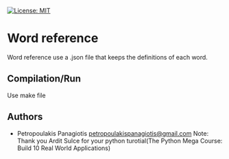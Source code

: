 [![License: MIT](https://img.shields.io/badge/License-MIT-yellow.svg)](https://opensource.org/licenses/MIT)
# Word reference 
 Word reference use a .json file that keeps the definitions of each word. 

## Compilation/Run
Use make file

## Authors
* Petropoulakis Panagiotis petropoulakispanagiotis@gmail.com
Note: Thank you Ardit Sulce for your python turotial(The Python Mega Course: Build 10 Real World Applications)
